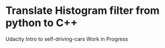 # Translate Histogram filter from python to C++
Udacity Intro to self-driving-cars
Work in Progress 
